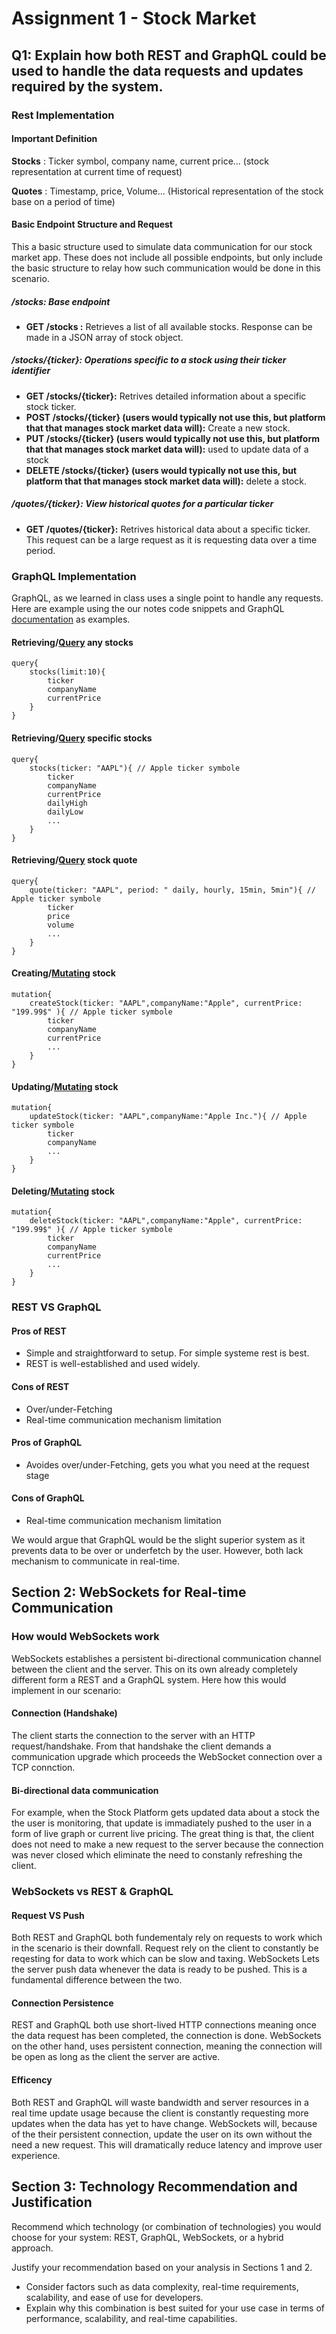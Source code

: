 # Assignment 1 - Stock Market

## Q1: Explain how both REST and GraphQL could be used to handle the data requests and updates required by the system.

### Rest Implementation 
#### Important Definition

**Stocks** : Ticker symbol, company name, current price... (stock representation at current time of request)

**Quotes** : Timestamp, price, Volume... (Historical representation of the stock base on a period of time)


#### Basic Endpoint Structure and Request 
This a basic structure used to simulate data communication for our stock market app. These does not include all possible endpoints, but only include the basic structure to relay how such communication would be done in this scenario. 

##### **/stocks: Base endpoint**

- **GET /stocks :** Retrieves a list of all available stocks. Response can be made in a JSON array of stock object.

##### **/stocks/{ticker}: Operations specific to a stock using their ticker identifier**

- **GET /stocks/{ticker}:** Retrives detailed information about a specific stock ticker.
- **POST /stocks/{ticker} (users would typically not use this, but platform that that manages stock market data will):** Create a new stock.
- **PUT /stocks/{ticker} (users would typically not use this, but platform that that manages stock market data will):** used to update data of a stock
- **DELETE /stocks/{ticker} (users would typically not use this, but platform that that manages stock market data will):** delete a stock.

##### **/quotes/{ticker}: View historical quotes for a particular ticker**

- **GET /quotes/{ticker}:** Retrives historical data about a specific ticker. This request can be a large request as it is requesting data over a time period.

### GraphQL Implementation
GraphQL, as we learned in class uses a single point to handle any requests. Here are example using the our notes code snippets and GraphQL [documentation](https://graphql.org/learn/) as examples.

#### Retrieving/[Query](https://graphql.org/learn/queries/)  any stocks 

```
query{
    stocks(limit:10){
        ticker
        companyName
        currentPrice
    }
}
```
#### Retrieving/[Query](https://graphql.org/learn/queries/)  specific stocks  

```
query{
    stocks(ticker: "AAPL"){ // Apple ticker symbole
        ticker
        companyName
        currentPrice
        dailyHigh
        dailyLow
        ...
    }
}
```

#### Retrieving/[Query](https://graphql.org/learn/queries/) stock quote 

```
query{
    quote(ticker: "AAPL", period: " daily, hourly, 15min, 5min"){ // Apple ticker symbole
        ticker
        price
        volume
        ...
    }
}
```
#### Creating/[Mutating](https://graphql.org/learn/mutations/) stock 

```
mutation{
    createStock(ticker: "AAPL",companyName:"Apple", currentPrice: "199.99$" ){ // Apple ticker symbole
        ticker
        companyName
        currentPrice
        ...
    }
}
```
#### Updating/[Mutating](https://graphql.org/learn/mutations/) stock 

```
mutation{
    updateStock(ticker: "AAPL",companyName:"Apple Inc."){ // Apple ticker symbole
        ticker
        companyName
        ...
    }
}
```

#### Deleting/[Mutating](https://graphql.org/learn/mutations/) stock 

```
mutation{
    deleteStock(ticker: "AAPL",companyName:"Apple", currentPrice: "199.99$" ){ // Apple ticker symbole
        ticker
        companyName
        currentPrice
        ...
    }
}
```


### REST VS GraphQL

#### Pros of REST
- Simple and straightforward to setup. For simple systeme rest is best.
- REST is well-established and used widely. 

#### Cons of REST
- Over/under-Fetching
- Real-time communication mechanism limitation

#### Pros of GraphQL
- Avoides over/under-Fetching, gets you what you need at the request stage

#### Cons of GraphQL
- Real-time communication mechanism limitation


We would argue that GraphQL would be the slight superior system as it prevents data to be over or underfetch by the user. However, both lack mechanism to communicate in real-time.


## Section 2: WebSockets for Real-time Communication

### How would WebSockets work
WebSockets establishes a persistent bi-directional communication channel between the client and the server. This on its own already completely different form a REST and a GraphQL system. Here how this would implement in our scenario:

#### Connection (Handshake)
The client starts the connection to the server with an HTTP request/handshake. From that handshake the client demands a communication upgrade which proceeds the WebSocket connection over a TCP connction.

#### Bi-directional data communication
For example, when the Stock Platform gets updated data about a stock the the user is monitoring, that update is immadiately pushed to the user in a form of live graph or current live pricing. The great thing is that, the client does not need to make a new request to the server because the connection was never closed which eliminate the need to constanly refreshing the client.

### WebSockets vs REST & GraphQL

#### Request VS Push
Both REST and GraphQL both fundementaly rely on requests to work which in the scenario is their downfall. Request rely on the client to constantly be reqesting for data to work which can be slow and taxing. WebSockets Lets the server push data whenever the data is ready to be pushed. This is a fundamental difference between the two.

#### Connection Persistence
REST and GraphQL both use short-lived HTTP connections meaning once the data request has been completed, the connection is done. WebSockets on the other hand, uses persistent connection, meaning the connection will be open as long as the client the server are active.

#### Efficency
Both REST and GraphQL will waste bandwidth and server resources in a real time update usage because the client is constantly requesting more updates when the data has yet to have change. WebSockets will, because of the their persistent connection, update the user on its own without the need a new request. This will dramatically reduce latency and improve user experience. 












## Section 3: Technology Recommendation and Justification

Recommend which technology (or combination of technologies) you would choose for your system: REST, GraphQL, WebSockets, or a hybrid approach.

Justify your recommendation based on your analysis in Sections 1 and 2.

- Consider factors such as data complexity, real-time requirements, scalability, and ease of use for developers.
- Explain why this combination is best suited for your use case in terms of performance, scalability, and real-time capabilities.
